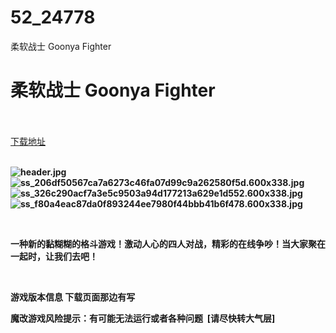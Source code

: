 # 52_24778
柔软战士 Goonya Fighter
# 柔软战士 Goonya Fighter
 <br/></br>
[下载地址](https://www.switch520.cc/article/24778 "下载地址")
<br/></br>

<p><strong><img title="header.jpg" src="https://www.switch520.cc/muke_img/2021_11_20_86ca91b4ad24c.jpg" alt="header.jpg"></strong><br>
<strong><img title="ss_206df50567ca7a6273c46fa07d99c9a262580f5d.600x338.jpg" src="https://www.switch520.cc/muke_img/2021_11_20_a7fa2ed6ed141.jpg" alt="ss_206df50567ca7a6273c46fa07d99c9a262580f5d.600x338.jpg"></strong><br>
<strong><img title="ss_326c290acf7a3e5c9503a94d177213a629e1d552.600x338.jpg" src="https://www.switch520.cc/muke_img/2021_11_20_4ac4139804c0c.jpg" alt="ss_326c290acf7a3e5c9503a94d177213a629e1d552.600x338.jpg"></strong><br>
<strong><img title="ss_f80a4eac87da0f893244ee7980f44bbb41b6f478.600x338.jpg" src="https://www.switch520.cc/muke_img/2021_11_20_18dc8e5c7171b.jpg" alt="ss_f80a4eac87da0f893244ee7980f44bbb41b6f478.600x338.jpg">&nbsp;</strong></p>
<p>&nbsp;</p>
<p><strong>一种新的黏糊糊的格斗游戏！激动人心的四人对战，精彩的在线争吵！当大家聚在一起时，让我们去吧！</strong></p>
<p>&nbsp;</p>
<p><strong>游戏版本信息 下载页面那边有写</strong></p>
<p><strong>魔改游戏风险提示：有可能无法运行或者各种问题 &nbsp;[请尽快转大气层]</strong></p>



